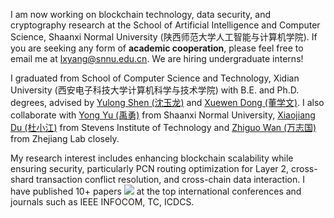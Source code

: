 I am now working on blockchain technology, data security, and cryptography research at the School of Artificial Intelligence and Computer Science, Shaanxi Normal University (陕西师范大学人工智能与计算机学院). If you are seeking any form of **academic cooperation**, please feel free to email me at [lxyang@snnu.edu.cn](mailto:lxyang@snnu.edu.cn). We are hiring undergraduate interns!

I graduated from School of Computer Science and Technology, Xidian University (西安电子科技大学计算机科学与技术学院) with B.E. and Ph.D. degrees, advised by [Yulong Shen (沈玉龙)](https://web.xidian.edu.cn/ylshen/) and [Xuewen Dong (董学文)](https://faculty.xidian.edu.cn/DXW/zh_CN/index.htm). I also collaborate with [Yong Yu (禹勇)](https://ccs.snnu.edu.cn/info/1016/2301.htm) from Shaanxi Normal University, [Xiaojiang Du (杜小江)](https://www.stevens.edu/profile/xdu16) from Stevens Institute of Technology and [Zhiguo Wan (万志国)](https://scholar.google.com/citations?user=8D7Vh20AAAAJ&hl=en) from Zhejiang Lab closely. 

<!-- I won the [Baidu Scholarship](https://baike.baidu.com/item/%E7%99%BE%E5%BA%A6%E5%A5%96%E5%AD%A6%E9%87%91/9929412) (10 candidates worldwide each year) and [ByteDance Scholars Program](https://ur.bytedance.com/scholarship) (10 candidates worldwide each year) in 2020 and was selected as one of [the top 100 AI Chinese new stars](https://mp.weixin.qq.com/s?__biz=MzA4NzQ5MTA2NA==&mid=2653639431&idx=1&sn=25b6368c1954419b9090840347d9a27d&chksm=8be75b90bc90d286a5af3ef8e610e822d705dc3cf4382b45e3f14489f3e7ec4fd8c95ed0eceb&mpshare=1&scene=2&srcid=0511LMlj9Qv9DeIZAjMjYAU9&sharer_sharetime=1620731348139&sharer_shareid=631c113940cb81f34895aa25ab14422a#rd) and AI Chinese New Star Outstanding Scholar (10 candidates worldwide each year). -->

My research interest includes enhancing blockchain scalability while ensuring security, particularly PCN routing optimization for Layer 2, cross-shard transaction conflict resolution, and cross-chain data interaction. I have published 10+ papers <a href='https://scholar.google.com/citations?user=NQ0z_lgAAAAJ'><img src="https://img.shields.io/badge/citations-112-blue?logo=Google%20Scholar&style=flat&labelColor=f6f6f6"></a> at the top international conferences and journals such as IEEE INFOCOM, TC, ICDCS. <!-- 手动更新Google Scholar -->

